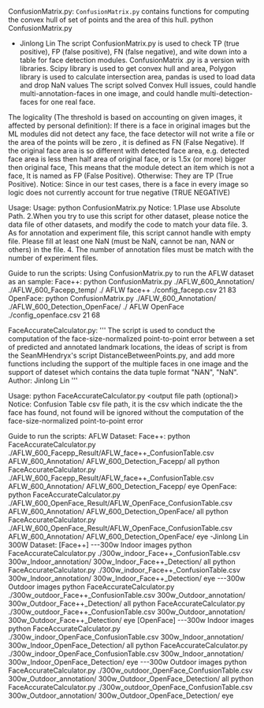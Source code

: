 ConfusionMatrix.py:
`ConfusionMatrix.py` contains functions for computing the convex hull of set of points and the area of this hull.
python ConfusionMatrix.py <annotation directory> <detection directory> <output current folder> <dataset name> <software model> <point match schema> <two type points>
  - Jinlong Lin
The script ConfusionMatrix.py is used to check TP (true positive), FP (false positive), FN (false negative), and wite down into a table for face detection modules.
ConfusionMatrix .py is a version with libraries. Scipy library is used to get convex hull and area, Polygon library is used to calculate intersection area, pandas is used to load data and drop NaN values
The script solved Convex Hull issues, could handle multi-annotation-faces in one image, and could handle multi-detection-faces for one real face.

The logicality (The threshold is based on accounting on given images, it affected by personal definition):
    If there is a face in original images but the ML modules did not detect any face, the face detector will not write a file or the area of the points will be zero , it is defined as FN (False Negative).
    If the original face area is so different with detected face area, e.g. detected face area is less then half area of original face, or is 1.5x (or more) bigger then original face, This means that the module detect an item which is not a face, It is named as FP (False Positive).
   Otherwise: They are TP (True Positive).
    Notice:
    Since in our test cases, there is a face in every image so logic does not currently account for true negative (TRUE NEGATIVE)

Usage:
    Usage: python ConfusionMatrix.py <annotation file path> <experiment file path> <output file path> <dataset name> <ML modle name>
    Notice:
        1.Plase use Absolute Path.
        2.When you try to use this script for other dataset, please notice the data file of other datasets, and modify the code to match your data file.
        3. As for annotation and experiment file, this script cannot handle with empty file. Please fill at least one NaN (must be NaN, cannot be nan, NAN or others) in the file.
        4. The number of annotation files must be match with the number of experiment files.
    
 Guide to run the scripts:
  Using ConfusionMatrix.py to run the AFLW dataset as an sample:
  Face++:
  python ConfusionMatrix.py ./AFLW_600_Annotation/ ./AFLW_600_Facepp_temp/ ./ AFLW face++ ./config_facepp.csv 21 83
  OpenFace:
  python ConfusionMatrix.py ./AFLW_600_Annotation/ ./AFLW_600_Detection_OpenFace/ ./ AFLW OpenFace ./config_openface.csv 21 68






FaceAccurateCalculator.py:
'''
    The script is used to conduct the computation of the face-size-normalized point-to-point error between a set of predicted and annotated landmark locations, the ideas of script is from the SeanMHendryx's script  DistanceBetweenPoints.py, 
    and add more functions including the support of the multiple faces in one image and the support of dateset which contains the data tuple format "NAN", "NaN".
    Author: Jinlong Lin
'''

Usage:
  python FaceAccurateCalculator.py <Confusion Table csv file path> <annotation directory> <detection directory> <eye or all> <output file path (optional)>
Notice:
Confusion Table csv file path, it is the csv which indicate the the face has found, not found will be ignored without the computation of the face-size-normalized point-to-point error 
    
Guide to run the scripts:
AFLW Dataset:
  Face++:
  python FaceAccurateCalculator.py ./AFLW_600_Facepp_Result/AFLW_face++_ConfusionTable.csv AFLW_600_Annotation/ AFLW_600_Detection_Facepp/ all
  python FaceAccurateCalculator.py ./AFLW_600_Facepp_Result/AFLW_face++_ConfusionTable.csv AFLW_600_Annotation/ AFLW_600_Detection_Facepp/ eye
  OpenFace:
  python FaceAccurateCalculator.py ./AFLW_600_OpenFace_Result/AFLW_OpenFace_ConfusionTable.csv AFLW_600_Annotation/ AFLW_600_Detection_OpenFace/ all
  python FaceAccurateCalculator.py ./AFLW_600_OpenFace_Result/AFLW_OpenFace_ConfusionTable.csv AFLW_600_Annotation/ AFLW_600_Detection_OpenFace/ eye
  -Jinlong Lin
300W Dataset:
  [Face++]
  ---300w Indoor images
  python FaceAccurateCalculator.py ./300w_indoor_Face++_ConfusionTable.csv 300w_Indoor_annotation/ 300w_Indoor_Face++_Detection/ all
  python FaceAccurateCalculator.py ./300w_indoor_Face++_ConfusionTable.csv 300w_Indoor_annotation/ 300w_Indoor_Face++_Detection/ eye
  ---300w Outdoor images
  python FaceAccurateCalculator.py ./300w_outdoor_Face++_ConfusionTable.csv 300w_Outdoor_annotation/ 300w_Outdoor_Face++_Detection/ all
  python FaceAccurateCalculator.py ./300w_outdoor_Face++_ConfusionTable.csv 300w_Outdoor_annotation/ 300w_Outdoor_Face++_Detection/ eye
  [OpenFace]
  ---300w Indoor images
  python FaceAccurateCalculator.py ./300w_indoor_OpenFace_ConfusionTable.csv 300w_Indoor_annotation/ 300w_Indoor_OpenFace_Detection/ all
  python FaceAccurateCalculator.py ./300w_indoor_OpenFace_ConfusionTable.csv 300w_Indoor_annotation/ 300w_Indoor_OpenFace_Detection/ eye
  ---300w Outdoor images
  python FaceAccurateCalculator.py ./300w_outdoor_OpenFace_ConfusionTable.csv 300w_Outdoor_annotation/ 300w_Outdoor_OpenFace_Detection/ all
  python FaceAccurateCalculator.py ./300w_outdoor_OpenFace_ConfusionTable.csv 300w_Outdoor_annotation/ 300w_Outdoor_OpenFace_Detection/ eye
